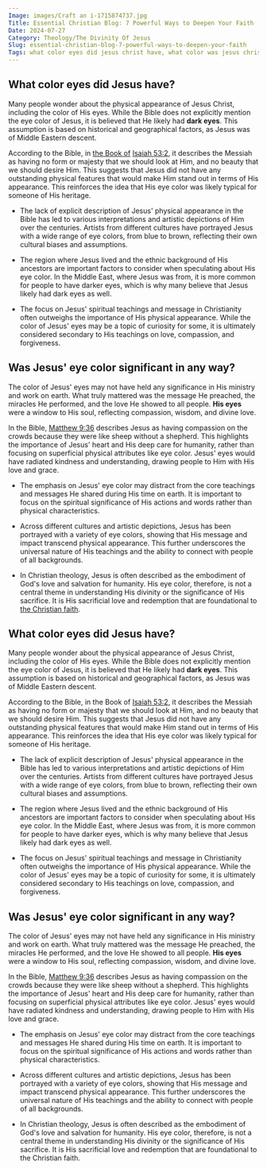 ```yaml
---
Image: images/Craft an i-1715874737.jpg
Title: Essential Christian Blog: 7 Powerful Ways to Deepen Your Faith
Date: 2024-07-27
Category: Theology/The Divinity Of Jesus
Slug: essential-christian-blog-7-powerful-ways-to-deepen-your-faith
Tags: what color eyes did jesus christ have, what color was jesus christ eyes, what color eyes did jesus have, what color eyes does jesus have, what color is jesus christ eyes, color of jesus eyes, christ eyes, what colour eyes did jesus have, color of jesus christ eyes, theology, the divinity of jesus
---
```

## What color eyes did Jesus have?

Many people wonder about the physical appearance of Jesus Christ, including the color of His eyes. While the Bible does not explicitly mention the eye color of Jesus, it is believed that He likely had **dark eyes**. This assumption is based on historical and geographical factors, as Jesus was of Middle Eastern descent.

According to the Bible, in [the Book of](/where-does-the-new-testament-begin-a-comprehensive-guide-for-christian-readers) [Isaiah 53:2](https://www.bibleref.com/Isaiah/53/Isaiah-53-2.html), it describes the Messiah as having no form or majesty that we should look at Him, and no beauty that we should desire Him. This suggests that Jesus did not have any outstanding physical features that would make Him stand out in terms of His appearance. This reinforces the idea that His eye color was likely typical for someone of His heritage.

- The lack of explicit description of Jesus' physical appearance in the Bible has led to various interpretations and artistic depictions of Him over the centuries. Artists from different cultures have portrayed Jesus with a wide range of eye colors, from blue to brown, reflecting their own cultural biases and assumptions.
  
- The region where Jesus lived and the ethnic background of His ancestors are important factors to consider when speculating about His eye color. In the Middle East, where Jesus was from, it is more common for people to have darker eyes, which is why many believe that Jesus likely had dark eyes as well.

- The focus on Jesus' spiritual teachings and message in Christianity often outweighs the importance of His physical appearance. While the color of Jesus' eyes may be a topic of curiosity for some, it is ultimately considered secondary to His teachings on love, compassion, and forgiveness.


## Was Jesus' eye color significant in any way?

The color of Jesus' eyes may not have held any significance in His ministry and work on earth. What truly mattered was the message He preached, the miracles He performed, and the love He showed to all people. **His eyes** were a window to His soul, reflecting compassion, wisdom, and divine love.

In the Bible, [Matthew 9:36](https://www.bibleref.com/Matthew/9/Matthew-9-36.html) describes Jesus as having compassion on the crowds because they were like sheep without a shepherd. This highlights the importance of Jesus' heart and His deep care for humanity, rather than focusing on superficial physical attributes like eye color. Jesus' eyes would have radiated kindness and understanding, drawing people to Him with His love and grace.

- The emphasis on Jesus' eye color may distract from the core teachings and messages He shared during His time on earth. It is important to focus on the spiritual significance of His actions and words rather than physical characteristics.
  
- Across different cultures and artistic depictions, Jesus has been portrayed with a variety of eye colors, showing that His message and impact transcend physical appearance. This further underscores the universal nature of His teachings and the ability to connect with people of all backgrounds.
  
- In Christian theology, Jesus is often described as the embodiment of God's love and salvation for humanity. His eye color, therefore, is not a central theme in understanding His divinity or the significance of His sacrifice. It is His sacrificial love and redemption that are foundational to [the Christian faith](/ultimate-guide-best-order-to-read-the-bible-for-beginners).
## What color eyes did Jesus have?

Many people wonder about the physical appearance of Jesus Christ, including the color of His eyes. While the Bible does not explicitly mention the eye color of Jesus, it is believed that He likely had **dark eyes**. This assumption is based on historical and geographical factors, as Jesus was of Middle Eastern descent.

According to the Bible, in the Book of [Isaiah 53:2](https://www.bibleref.com/Isaiah/53/Isaiah-53-2.html), it describes the Messiah as having no form or majesty that we should look at Him, and no beauty that we should desire Him. This suggests that Jesus did not have any outstanding physical features that would make Him stand out in terms of His appearance. This reinforces the idea that His eye color was likely typical for someone of His heritage.

- The lack of explicit description of Jesus' physical appearance in the Bible has led to various interpretations and artistic depictions of Him over the centuries. Artists from different cultures have portrayed Jesus with a wide range of eye colors, from blue to brown, reflecting their own cultural biases and assumptions.
  
- The region where Jesus lived and the ethnic background of His ancestors are important factors to consider when speculating about His eye color. In the Middle East, where Jesus was from, it is more common for people to have darker eyes, which is why many believe that Jesus likely had dark eyes as well.

- The focus on Jesus' spiritual teachings and message in Christianity often outweighs the importance of His physical appearance. While the color of Jesus' eyes may be a topic of curiosity for some, it is ultimately considered secondary to His teachings on love, compassion, and forgiveness.


## Was Jesus' eye color significant in any way?

The color of Jesus' eyes may not have held any significance in His ministry and work on earth. What truly mattered was the message He preached, the miracles He performed, and the love He showed to all people. **His eyes** were a window to His soul, reflecting compassion, wisdom, and divine love.

In the Bible, [Matthew 9:36](https://www.bibleref.com/Matthew/9/Matthew-9-36.html) describes Jesus as having compassion on the crowds because they were like sheep without a shepherd. This highlights the importance of Jesus' heart and His deep care for humanity, rather than focusing on superficial physical attributes like eye color. Jesus' eyes would have radiated kindness and understanding, drawing people to Him with His love and grace.

- The emphasis on Jesus' eye color may distract from the core teachings and messages He shared during His time on earth. It is important to focus on the spiritual significance of His actions and words rather than physical characteristics.
  
- Across different cultures and artistic depictions, Jesus has been portrayed with a variety of eye colors, showing that His message and impact transcend physical appearance. This further underscores the universal nature of His teachings and the ability to connect with people of all backgrounds.
  
- In Christian theology, Jesus is often described as the embodiment of God's love and salvation for humanity. His eye color, therefore, is not a central theme in understanding His divinity or the significance of His sacrifice. It is His sacrificial love and redemption that are foundational to the Christian faith.

